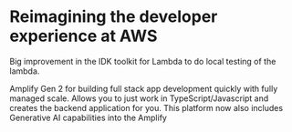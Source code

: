 # Reimagining the developer experience at AWS

Big improvement in the IDK toolkit for Lambda to do local testing of the lambda.

Amplify Gen 2 for building full stack app development quickly with fully managed scale. Allows you to just work in TypeScript/Javascript and creates the backend application for you. This platform now also includes Generative AI capabilities into the Amplify 
